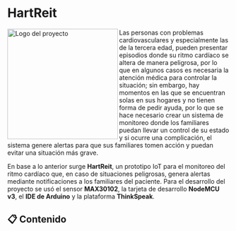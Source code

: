 # HartReit <!-- omit in toc -->

<p>
  <img align="left" width="250" src="https://raw.githubusercontent.com/J4ckDev/HartReit/578c0f32fac27990ba53da4939582c53275f1c46/Images/HRLogo.svg" alt="Logo del proyecto">
</p>

Las personas con problemas cardiovasculares y especialmente las de la tercera edad, pueden presentar episodios donde su ritmo cardíaco se altera de manera peligrosa, por lo que en algunos casos es necesaria la atención médica para controlar la situación; sin embargo, hay momentos en las que se encuentran solas en sus hogares y no tienen forma de pedir ayuda, por lo que se hace necesario crear un sistema de monitoreo donde los familiares puedan llevar un control de su estado y si ocurre una complicación, el sistema genere alertas para que sus familiares tomen acción y puedan evitar una situación más grave.

En base a lo anterior surge **HartReit**, un prototipo IoT para el monitoreo del ritmo cardíaco que, en caso de situaciones peligrosas, genera alertas  mediante notificaciones a los familiares del paciente. Para el desarrollo del proyecto se usó el sensor **MAX30102**, la tarjeta de desarrollo **NodeMCU v3**, el **IDE de Arduino** y la plataforma **ThinkSpeak**. 

## :clipboard: Contenido <!-- omit in toc -->
